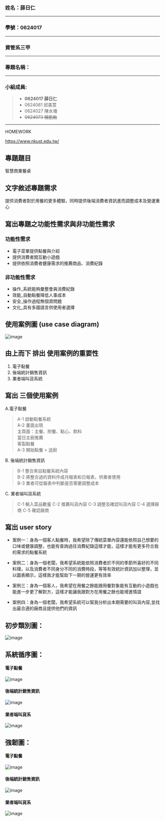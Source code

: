 ### 姓名：薛日仁
***
### 學號：0624017
***
### 資管系三甲
***
### 專題名稱：
***
### 小組成員:

> * **0624017 薛日仁**
> * 0624061 邱美萱
> * 0624027 陳水墻
> * ~~0624073 楊凱勛~~
***
HOMEWORK

<https://www.nkust.edu.tw/>


## 專題題目
智慧商業餐桌
## 文字敘述專題需求
提供消費者對於用餐的更多體驗，同時提供後端消費者資訊進而調整成本及營運重心
## 寫出專題之功能性需求與非功能性需求
### 功能性需求 
- 電子菜單提供點餐與介紹
- 提供消費者間互動小遊戲
- 提供依照消費者健康需求的推薦商品、消費紀錄
### 非功能性需求
- 操作_系統能夠彙整會員消費紀錄
- 效能_自動點餐降低人事成本
- 安全_操作過程無個資問題
- 文化_具有多國語言供使用者選擇
## 使用案例圖 (use case diagram)
![image](usecase.jpg)

## 由上而下 排出 使用案例的重要性
1. 電子點餐
2. 後端統計銷售資訊
3. 業者端叫貨系統

## 寫出 三個使用案例
A.電子點餐
> A-1 啟動點餐系統  
> A-2 畫面出現  
>     主頁面：主餐、附餐、點心、飲料   
>     當日主廚推薦   
>     客製點餐  
> A-3 開始點餐 > 送廚  
   
B. 後端統計銷售資訊  
> B-1 整合來自點餐系統內容  
> B-2 將整合過的資料作成月報表和日報表，供業者使用  
> B-3 業者可從報表中判斷是否需要調整成本  

C. 業者端叫貨系統
> C-1 輸入菜品數量
> C-2 推薦叫貨內容 
> C-3 調整及確認叫貨內容
> C-4 選擇廠商
> C-5 確認廠商
## 寫出 user story 
 * 案例一：身為一個客人點餐時，我希望除了傳統菜單內容還能依照自己想要的口味或健康調整，也能有查詢過往消費紀錄這樣才能，這樣才能有更多符合我的需求的點餐系統

 * 案例二：身為一個老闆，我希望系統能依照消費者於不同的季節所喜好的不同料理，以及消費者不同身分不同的消費時段，等等有效統計資訊加以整理，並以圖表顯示，這樣我才能幫助下一期的營運更有效率

 * 案例三：身為一個客人，我希望在用餐之餘能跟用餐對象能有互動的小遊戲也能進一步更了解對方，這樣才能讓我跟對方在用餐之餘也能增進情誼
 
 * 案例四：身為一個老闆，我希望系統可以幫我分析出本期需要的叫貨內容,並找出最合適的廠商且提供他們的資訊

##  初步類別圖：
![image](https://github.com/Roy1028/oo_1/blob/master/Untitled%20Diagram.jpg)


##  系統循序圖：

#### 電子點餐
![image](https://github.com/Roy1028/oo_1/blob/master/%E9%81%8A%E6%88%B2%E5%BE%AA%E5%BA%8F.png)
#### 後端統計銷售資訊 
![image](https://github.com/Roy1028/oo_1/blob/master/%E9%BB%9E%E9%A4%90%E5%BE%AA%E5%BA%8F%E5%9C%96.png)
#### 業者端叫貨系
![image](https://github.com/Roy1028/oo_1/blob/master/%E5%95%86%E5%AE%B6-%E5%BE%8C%E7%AB%AF.png)

##  強韌圖：

#### 電子點餐
![image](1.1.jpg)
#### 後端統計銷售資訊 
![image](2.png)
#### 業者端叫貨系
![image](3.jpg)
